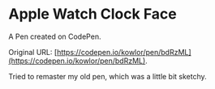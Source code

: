 # Apple Watch Clock Face

A Pen created on CodePen.

Original URL: [https://codepen.io/kowlor/pen/bdRzML](https://codepen.io/kowlor/pen/bdRzML).

Tried to remaster my old pen, which was a little bit sketchy.